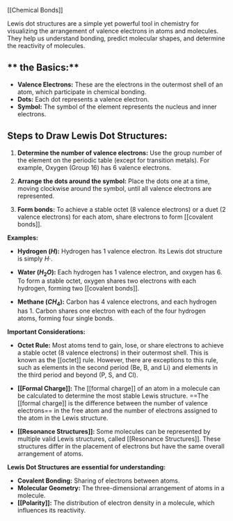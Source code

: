 [[Chemical Bonds]]

Lewis dot structures are a simple yet powerful tool in chemistry for visualizing the arrangement of valence electrons in atoms and molecules. They help us understand bonding, predict molecular shapes, and determine the reactivity of molecules. 

## ** the Basics:**

* **Valence Electrons:**  These are the electrons in the outermost shell of an atom, which participate in chemical bonding.
* **Dots:** Each dot represents a valence electron.
* **Symbol:** The symbol of the element represents the nucleus and inner electrons.

## **Steps to Draw Lewis Dot Structures:**

1. **Determine the number of valence electrons:** Use the group number of the element on the periodic table (except for transition metals). For example, Oxygen (Group 16) has 6 valence electrons.

2. **Arrange the dots around the symbol:** Place the dots one at a time, moving clockwise around the symbol, until all valence electrons are represented.  

3. **Form bonds:**  To achieve a stable octet (8 valence electrons) or a duet (2 valence electrons) for each atom, share electrons to form [[covalent bonds]].  

**Examples:**

* **Hydrogen ($H$):**  Hydrogen has 1 valence electron. Its Lewis dot structure is simply $H\cdot$.

* **Water ($H_2O$):**  Each hydrogen has 1 valence electron, and oxygen has 6.  To form a stable octet, oxygen shares two electrons with each hydrogen, forming two [[covalent bonds]]. 

* **Methane ($CH_4$):**  Carbon has 4 valence electrons, and each hydrogen has 1. Carbon shares one electron with each of the four hydrogen atoms, forming four single bonds. 

**Important Considerations:**

* **Octet Rule:** Most atoms tend to gain, lose, or share electrons to achieve a stable octet (8 valence electrons) in their outermost shell. This is known as the [[octet]] rule.  However, there are exceptions to this rule, such as elements in the second period (Be, B, and Li) and elements in the third period and beyond (P, S, and Cl). 

* **[[Formal Charge]]:** The [[formal charge]] of an atom in a molecule can be calculated to determine the most stable Lewis structure. ==The [[formal charge]] is the difference between the number of valence electrons== in the free atom and the number of electrons assigned to the atom in the Lewis structure.

* **[[Resonance Structures]]:**  Some molecules can be represented by multiple valid Lewis structures, called [[Resonance Structures]]. These structures differ in the placement of electrons but have the same overall arrangement of atoms.

**Lewis Dot Structures are essential for understanding:**

* **Covalent Bonding:** Sharing of electrons between atoms.
* **Molecular Geometry:** The three-dimensional arrangement of atoms in a molecule.
* **[[Polarity]]:** The distribution of electron density in a molecule, which influences its reactivity.

